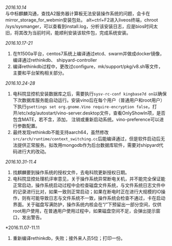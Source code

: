 *2016.10.14*  
与中标麒麟沟通，查找A2服务器计算板无法安装操作系统的问题，会卡在mirror_storage_for_webmin安装包处。
alt+ctrl+F2进入liveos终端，chroot /sys/sysmanger，可以查看到install.log，分析该安装日志，应是bios时间太旧，将其改为当前时间，能顺利安装该软件包，完成系统安装。

*2016.10.17-21*  
1. 在ft1500a平台，centos7系统上编译通过etcd、swarm并做成docker镜像，编译通过rethinkdb、
shipyard-controller
2. 编译rethinkdb过程中，更改过configure，mk/support/pkg/v8.sh等文件，主要和平台架构相关部分。

*2016.10.24-28*  
1. 电科院显控机安装数据库之后，需要执行`sysv-rc-conf kingbase7d on`以确保下次数据库服务能自动运行。安装vino后在每个用户（普通用户和root用户）下执行`gsettings set org.gnome.Vino require-encryption false`，打开/etc/xdg/autostart/vino-server.desktop文件，查看OnlyShowIn项，是否包含MATE，若不含，添加，
注销或重新启动系统。vino-preference可以进行参数配置。
2. 最终发现rethinkdb不能支持aarch64，虽然修改`src/arch/runtime/context_switching.cc`后能编译通过，但是软件启动后无法提供正常服务。拟改用mongodb作为后台数据库软件，需要对shipyard代码进行大的改动。

*2016.10.31-11.4*  
1. 找麒麟要到操作系统的授权文件，去电科院更新授权日期。
2. 电科院显控处理机评审意见，关于操作系统异常断电关机，并不能完全保证能正常启动，操作系统启动过程中会检查磁盘文件系统，与文件系统日志文件中的记录进行比对，如果一致则正常启动；如果在断电时正在进行大规模的IO操作，则有可能导致日志与文件系统不一致，操作系统会检查不通过，卡在启动界面。关于磁盘写满防护，操作系统内核会在“/”下预留出一部分空间，仅供root用户使用，在普通用户使用过程中，如果磁盘空间不足，会弹出提示窗口，发出警告。

*2016.11.07-11.11  
1. 重新编译rethinkdb，失败；接外来人员5位；打印一份。
